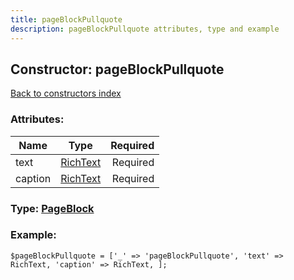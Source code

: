 ```yaml
---
title: pageBlockPullquote
description: pageBlockPullquote attributes, type and example
---
```

## Constructor: pageBlockPullquote  
[Back to constructors index](index.md)



### Attributes:

| Name     |    Type       | Required |
|----------|:-------------:|---------:|
|text|[RichText](../types/RichText.md) | Required|
|caption|[RichText](../types/RichText.md) | Required|



### Type: [PageBlock](../types/PageBlock.md)


### Example:

```
$pageBlockPullquote = ['_' => 'pageBlockPullquote', 'text' => RichText, 'caption' => RichText, ];
```  


